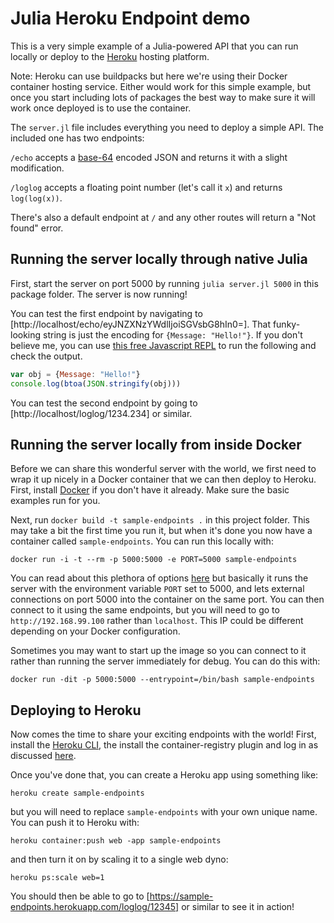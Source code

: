 # Julia Heroku Endpoint demo

This is a very simple example of a Julia-powered API that you can run locally or deploy to the [Heroku](http://heroku.com) hosting platform.  

Note: Heroku can use buildpacks but here we're using their Docker container hosting service.  Either would work for this simple example, but once you start including lots of packages the best way to make sure it will work once deployed is to use the container.

The `server.jl` file includes everything you need to deploy a simple API.  The included one has two endpoints:

`/echo` accepts a [base-64](https://en.wikipedia.org/wiki/Base64) encoded JSON and returns it with a slight modification.

`/loglog` accepts a floating point number (let's call it `x`) and returns `log(log(x))`.  

There's also a default endpoint at `/` and any other routes will return a "Not found" error.  

## Running the server locally through native Julia

First, start the server on port 5000 by running `julia server.jl 5000` in this package folder.  The server is now running!  

You can test the first endpoint by navigating to [http://localhost/echo/eyJNZXNzYWdlIjoiSGVsbG8hIn0=].  That funky-looking string is just the encoding for `{Message: "Hello!"}`.  If you don't believe me, you can use [this free Javascript REPL](https://repl.it/languages/javascript) to run the following and check the output.  

```javascript
var obj = {Message: "Hello!"}
console.log(btoa(JSON.stringify(obj)))
```

You can test the second endpoint by going to [http://localhost/loglog/1234.234] or similar.  

## Running the server locally from inside Docker

Before we can share this wonderful server with the world, we first need to wrap it up nicely in a Docker container that we can then deploy to Heroku.  First, install [Docker](https://www.docker.com/) if you don't have it already.  Make sure the basic examples run for you.  

Next, run `docker build -t sample-endpoints .` in this project folder. This may take a bit the first time you run it, but when it's done you now have a container called `sample-endpoints`.  You can run this locally with:

```
docker run -i -t --rm -p 5000:5000 -e PORT=5000 sample-endpoints
```

You can read about this plethora of options [here](https://docs.docker.com/engine/reference/run/) but basically it runs the server with the environment variable `PORT` set to 5000, and lets external connections on port 5000 into the container on the same port.  You can then connect to it using the same endpoints, but you will need to go to `http://192.168.99.100` rather than `localhost`.  This IP could be different depending on your Docker configuration.  

Sometimes you may want to start up the image so you can connect to it rather than running the server immediately for debug.  You can do this with:

```
docker run -dit -p 5000:5000 --entrypoint=/bin/bash sample-endpoints
```

## Deploying to Heroku

Now comes the time to share your exciting endpoints with the world!  First, install the [Heroku CLI](https://devcenter.heroku.com/articles/heroku-cli), the install the container-registry plugin and log in as discussed [here](https://devcenter.heroku.com/articles/container-registry-and-runtime).

Once you've done that, you can create a Heroku app using something like:

```
heroku create sample-endpoints
```

but you will need to replace `sample-endpoints` with your own unique name.  You can push it to Heroku with:

```
heroku container:push web -app sample-endpoints
```

and then turn it on by scaling it to a single web dyno:

```
heroku ps:scale web=1
```

You should then be able to go to [https://sample-endpoints.herokuapp.com/loglog/12345] or similar to see it in action!  
